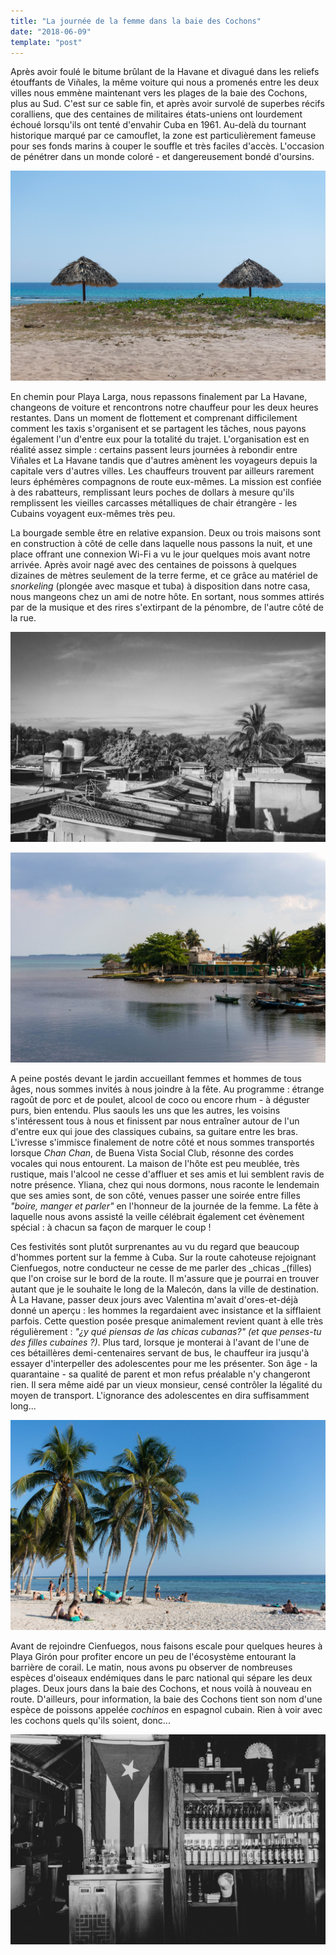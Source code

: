 ```yaml
---
title: "La journée de la femme dans la baie des Cochons"
date: "2018-06-09"
template: "post"
---
```


Après avoir foulé le bitume brûlant de la Havane et divagué dans les reliefs étouffants de Viñales, la même voiture qui nous a promenés entre les deux villes nous emmène maintenant vers les plages de la baie des Cochons, plus au Sud. C'est sur ce sable fin, et après avoir survolé de superbes récifs coralliens, que des centaines de militaires états-uniens ont lourdement échoué lorsqu'ils ont tenté d'envahir Cuba en 1961. Au-delà du tournant historique marqué par ce camouflet, la zone est particulièrement fameuse pour ses fonds marins à couper le souffle et très faciles d'accès. L'occasion de pénétrer dans un monde coloré - et dangereusement bondé d'oursins.

![Playa Girón.](../../../images/cuba/playa-giron.jpg "Playa Girón")

En chemin pour Playa Larga, nous repassons finalement par La Havane, changeons de voiture et rencontrons notre chauffeur pour les deux heures restantes. Dans un moment de flottement et comprenant difficilement comment les taxis s'organisent et se partagent les tâches, nous payons également l'un d'entre eux pour la totalité du trajet. L'organisation est en réalité assez simple : certains passent leurs journées à rebondir entre Viñales et La Havane tandis que d'autres amènent les voyageurs depuis la capitale vers d'autres villes. Les chauffeurs trouvent par ailleurs rarement leurs éphémères compagnons de route eux-mêmes. La mission est confiée à des rabatteurs, remplissant leurs poches de dollars à mesure qu'ils remplissent les vieilles carcasses métalliques de chair étrangère - les Cubains voyagent eux-mêmes très peu.

La bourgade semble être en relative expansion. Deux ou trois maisons sont en construction à côté de celle dans laquelle nous passons la nuit, et une place offrant une connexion Wi-Fi a vu le jour quelques mois avant notre arrivée. Après avoir nagé avec des centaines de poissons à quelques dizaines de mètres seulement de la terre ferme, et ce grâce au matériel de _snorkeling_ (plongée avec masque et tuba) à disposition dans notre casa, nous mangeons chez un ami de notre hôte. En sortant, nous sommes attirés par de la musique et des rires s'extirpant de la pénombre, de l'autre côté de la rue.

![Toits de Playa Larga.](../../../images/cuba/playa-larga-roofs.jpg "Toits de Playa Larga")

![Baie de Playa Larga.](../../../images/cuba/playa-larga-bay.jpg "Baie de Playa Larga")

A peine postés devant le jardin accueillant femmes et hommes de tous âges, nous sommes invités à nous joindre à la fête. Au programme : étrange ragoût de porc et de poulet, alcool de coco ou encore rhum - à déguster purs, bien entendu. Plus saouls les uns que les autres, les voisins s'intéressent tous à nous et finissent par nous entraîner autour de l'un d'entre eux qui joue des classiques cubains, sa guitare entre les bras. L'ivresse s'immisce finalement de notre côté et nous sommes transportés lorsque _Chan Chan_, de Buena Vista Social Club, résonne des cordes vocales qui nous entourent. La maison de l'hôte est peu meublée, très rustique, mais l'alcool ne cesse d'affluer et ses amis et lui semblent ravis de notre présence. Yliana, chez qui nous dormons, nous raconte le lendemain que ses amies sont, de son côté, venues passer une soirée entre filles _"boire, manger et parler"_ en l'honneur de la journée de la femme. La fête à laquelle nous avons assisté la veille célébrait également cet évènement spécial : à chacun sa façon de marquer le coup !

Ces festivités sont plutôt surprenantes au vu du regard que beaucoup d'hommes portent sur la femme à Cuba. Sur la route cahoteuse rejoignant Cienfuegos, notre conducteur ne cesse de me parler des _chicas _(filles) que l'on croise sur le bord de la route. Il m'assure que je pourrai en trouver autant que je le souhaite le long de la Malecón, dans la ville de destination. À La Havane, passer deux jours avec Valentina m'avait d'ores-et-déjà donné un aperçu : les hommes la regardaient avec insistance et la sifflaient parfois. Cette question posée presque animalement revient quant à elle très régulièrement : _"¿y qué piensas de las chicas cubanas?" (et que penses-tu des filles cubaines ?)_. Plus tard, lorsque je monterai à l'avant de l'une de ces bétaillères demi-centenaires servant de bus, le chauffeur ira jusqu'à essayer d'interpeller des adolescentes pour me les présenter. Son âge - la quarantaine - sa qualité de parent et mon refus préalable n'y changeront rien. Il sera même aidé par un vieux monsieur, censé contrôler la légalité du moyen de transport. L'ignorance des adolescentes en dira suffisamment long...

![Playa Girón.](../../../images/cuba/playa-giron-2.jpg "Playa Girón")

Avant de rejoindre Cienfuegos, nous faisons escale pour quelques heures à Playa Girón pour profiter encore un peu de l'écosystème entourant la barrière de corail. Le matin, nous avons pu observer de nombreuses espèces d'oiseaux endémiques dans le parc national qui sépare les deux plages. Deux jours dans la baie des Cochons, et nous voilà à nouveau en route. D'ailleurs, pour information, la baie des Cochons tient son nom d'une espèce de poissons appelée _cochinos_ en espagnol cubain. Rien à voir avec les cochons quels qu'ils soient, donc...

![Un bar, sur la plage de Playa Girón.](../../../images/cuba/playa-giron-bar.jpg "Un bar sur la plage")
